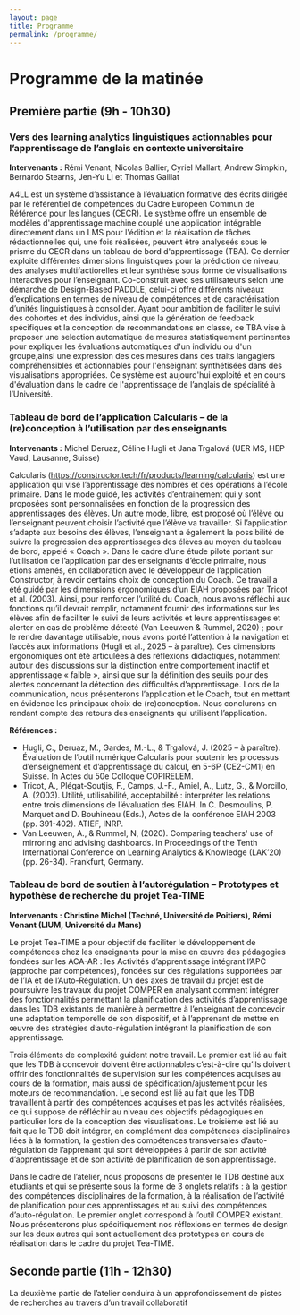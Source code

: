```yaml
---
layout: page
title: Programme 
permalink: /programme/
---
```

# Programme de la matinée


## Première partie  (9h - 10h30)

### Vers des learning analytics linguistiques actionnables pour l’apprentissage de l’anglais en contexte universitaire

**Intervenants :** Rémi Venant, Nicolas Ballier, Cyriel Mallart, Andrew Simpkin, Bernardo Stearns, Jen-Yu Li et Thomas Gaillat

A4LL est un système d’assistance à l’évaluation formative des écrits dirigée par le référentiel de compétences du Cadre Européen Commun de Référence pour les langues (CECR).
Le système offre un ensemble de modèles d'apprentissage machine couplé une application intégrable directement dans un LMS pour l'édition et la réalisation de tâches rédactionnelles qui, une fois réalisées, peuvent être analyseés sous le prisme du CECR dans un tableau de bord d'apprentissage (TBA).
Ce dernier exploite différentes dimensions linguistiques pour la prédiction de niveau, des analyses multifactiorelles et leur synthèse sous forme de visualisations interactives pour l’enseignant. 
Co-construit avec ses utilisateurs selon une démarche de Design-Based PADDLE, celui-ci offre différents niveaux d’explications en termes de niveau de compétences et de caractérisation d’unités linguistiques à consolider. 
Ayant pour ambition de faciliter le suivi des cohortes et des individus, ainsi que la génération de feedback spécifiques et la conception de recommandations en classe, ce TBA vise à proposer une selection automatique de mesures statistiquement pertinentes pour expliquer les évaluations automatiques d'un individu ou d'un groupe,ainsi une expression des ces mesures dans des traits langagiers compréhensibles et actionnables pour l'enseignant synthétisées dans des visualisations appropriées.
Ce système est aujourd'hui exploité et en cours d'évaluation dans le cadre de l'apprentissage de l’anglais de spécialité à l’Université.

### Tableau de bord de l’application Calcularis – de la (re)conception à l’utilisation par des enseignants
**Intervenants :** Michel Deruaz, Céline Hugli et Jana Trgalová (UER MS, HEP Vaud, Lausanne, Suisse)

Calcularis (https://constructor.tech/fr/products/learning/calcularis) est une application qui vise l’apprentissage des nombres et des opérations à l’école primaire. Dans le mode guidé, les activités
d’entrainement qui y sont proposées sont personnalisées en fonction de la progression des apprentissages des élèves. Un autre mode, libre, est proposé où l’élève ou l’enseignant peuvent choisir l’activité que l’élève va travailler. Si l’application s’adapte aux besoins des élèves, l’enseignant a également la possibilité de suivre la progression des apprentissages des élèves au moyen du tableau de bord, appelé « Coach ».
Dans le cadre d’une étude pilote portant sur l’utilisation de l’application par des enseignants d’école primaire, nous étions amenés, en collaboration avec le développeur de l’application Constructor, à
revoir certains choix de conception du Coach. Ce travail a été guidé par les dimensions ergonomiques d’un EIAH proposées par Tricot et al. (2003). Ainsi, pour renforcer l’utilité du Coach, nous avons
réfléchi aux fonctions qu’il devrait remplir, notamment fournir des informations sur les élèves afin de faciliter le suivi de leurs activités et leurs apprentissages et alerter en cas de problème détecté (Van
Leeuwen & Rummel, 2020) ; pour le rendre davantage utilisable, nous avons porté l’attention à la navigation et l’accès aux informations (Hugli et al., 2025 – à paraître). Ces dimensions ergonomiques
ont été articulées à des réflexions didactiques, notamment autour des discussions sur la distinction entre comportement inactif et apprentissage « faible », ainsi que sur la définition des
seuils pour des alertes concernant la détection des difficultés d’apprentissage.
Lors de la communication, nous présenterons l’application et le Coach, tout en mettant en évidence les principaux choix de (re)conception. Nous conclurons en rendant compte des retours des enseignants qui utilisent l’application.

**Références :**
* Hugli, C., Deruaz, M., Gardes, M.-L., & Trgalová, J. (2025 – à paraître). Évaluation de l’outil numérique Calcularis pour soutenir les processus d’enseignement et d’apprentissage du calcul, en 5-6P (CE2-CM1) en Suisse. In Actes du 50e Colloque COPIRELEM.
* Tricot, A., Plégat-Soutjis, F., Camps, J.-F., Amiel, A., Lutz, G., & Morcillo, A. (2003). Utilité, utilisabilité, acceptabilité : interpréter les relations entre trois dimensions de l’évaluation des EIAH. In C.
Desmoulins, P. Marquet and D. Bouhineau (Eds.), Actes de la conférence EIAH 2003 (pp. 391-402). ATIEF, INRP.
* Van Leeuwen, A., & Rummel, N, (2020). Comparing teachers' use of mirroring and advising dashboards. In Proceedings of the Tenth International Conference on Learning Analytics & Knowledge (LAK’20) (pp. 26-34). Frankfurt, Germany.

### Tableau de bord de soutien à l’autorégulation – Prototypes et hypothèse de recherche du projet Tea-TIME

**Intervenants : Christine Michel (Techné, Université de Poitiers), Rémi Venant (LIUM, Université du Mans)**

Le projet Tea-TIME a pour objectif de faciliter le développement de compétences chez les enseignants pour la mise en œuvre des pédagogies fondées sur les ACA-AR : les Activités d’apprentissage intégrant l’APC (approche par compétences), fondées sur des régulations supportées par de l’IA et de l’Auto-Régulation. Un des axes de travail du projet est de poursuivre les travaux du projet COMPER en analysant comment intégrer des fonctionnalités permettant la planification des activités d’apprentissage dans les TDB existants de manière à permettre à l’enseignant de concevoir une adaptation temporelle de son dispositif, et à l’apprenant de mettre en œuvre des stratégies d’auto-régulation intégrant la planification de son apprentissage. 

Trois éléments de complexité guident notre travail. Le premier est lié au fait que les TDB à concevoir doivent être actionnables c’est-à-dire qu’ils doivent offrir des fonctionnalités de supervision sur les compétences acquises au cours de la formation, mais aussi de spécification/ajustement pour les moteurs de recommandation. Le second est lié au fait que les TDB travaillent à partir des compétences acquises et pas les activités réalisées, ce qui suppose de réfléchir au niveau des objectifs pédagogiques en particulier lors de la conception des visualisations. Le troisième est lié au fait que le TDB doit intégrer, en complément des compétences disciplinaires liées à la formation, la gestion des compétences transversales d’auto-régulation de l’apprenant qui sont développées à partir de son activité d’apprentissage et de son activité de planification de son apprentissage.

Dans le cadre de l’atelier, nous proposons de présenter le TDB destiné aux étudiants et qui se présente sous la forme de 3 onglets relatifs : à la gestion des compétences disciplinaires de la formation, à la réalisation de l’activité de planification pour ces apprentissages et au suivi des compétences d’auto-régulation. Le premier onglet correspond à l’outil COMPER existant. Nous présenterons plus spécifiquement nos réflexions en termes de design sur les deux autres qui sont actuellement des prototypes en cours de réalisation dans le cadre du projet Tea-TIME. 


## Seconde partie (11h - 12h30)
La deuxième partie de l’atelier conduira à un approfondissement de pistes de recherches au travers d’un travail collaboratif

